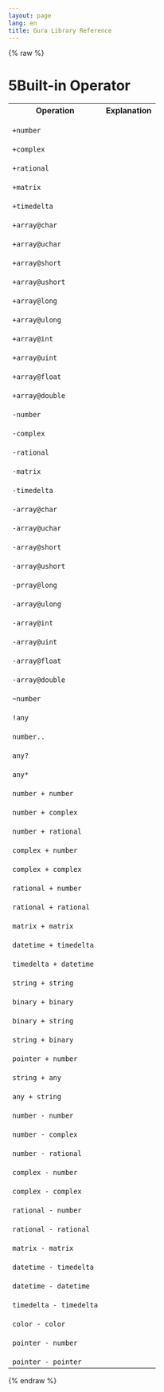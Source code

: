 ```yaml
---
layout: page
lang: en
title: Gura Library Reference
---
```


{% raw %}
<h1><span class="caption-index-1">5</span><a name="anchor-5"></a>Built-in Operator</h1>
<p>
<table>
<tr>
<th>
Operation</th>
<th>
Explanation</th>
</tr>

<tr>
<td>
<code>
+number</code>
</td>
<td>
</td>
</tr>

<tr>
<td>
<code>
+complex</code>
</td>
<td>
</td>
</tr>

<tr>
<td>
<code>
+rational</code>
</td>
<td>
</td>
</tr>

<tr>
<td>
<code>
+matrix</code>
</td>
<td>
</td>
</tr>

<tr>
<td>
<code>
+timedelta</code>
</td>
<td>
</td>
</tr>

<tr>
<td>
<code>
+array@char</code>
</td>
<td>
</td>
</tr>

<tr>
<td>
<code>
+array@uchar</code>
</td>
<td>
</td>
</tr>

<tr>
<td>
<code>
+array@short</code>
</td>
<td>
</td>
</tr>

<tr>
<td>
<code>
+array@ushort</code>
</td>
<td>
</td>
</tr>

<tr>
<td>
<code>
+array@long</code>
</td>
<td>
</td>
</tr>

<tr>
<td>
<code>
+array@ulong</code>
</td>
<td>
</td>
</tr>

<tr>
<td>
<code>
+array@int</code>
</td>
<td>
</td>
</tr>

<tr>
<td>
<code>
+array@uint</code>
</td>
<td>
</td>
</tr>

<tr>
<td>
<code>
+array@float</code>
</td>
<td>
</td>
</tr>

<tr>
<td>
<code>
+array@double</code>
</td>
<td>
</td>
</tr>

<tr>
<td>
<code>
-number</code>
</td>
<td>
</td>
</tr>

<tr>
<td>
<code>
-complex</code>
</td>
<td>
</td>
</tr>

<tr>
<td>
<code>
-rational</code>
</td>
<td>
</td>
</tr>

<tr>
<td>
<code>
-matrix</code>
</td>
<td>
</td>
</tr>

<tr>
<td>
<code>
-timedelta</code>
</td>
<td>
</td>
</tr>

<tr>
<td>
<code>
-array@char</code>
</td>
<td>
</td>
</tr>

<tr>
<td>
<code>
-array@uchar</code>
</td>
<td>
</td>
</tr>

<tr>
<td>
<code>
-array@short</code>
</td>
<td>
</td>
</tr>

<tr>
<td>
<code>
-array@ushort</code>
</td>
<td>
</td>
</tr>

<tr>
<td>
<code>
-prray@long</code>
</td>
<td>
</td>
</tr>

<tr>
<td>
<code>
-array@ulong</code>
</td>
<td>
</td>
</tr>

<tr>
<td>
<code>
-array@int</code>
</td>
<td>
</td>
</tr>

<tr>
<td>
<code>
-array@uint</code>
</td>
<td>
</td>
</tr>

<tr>
<td>
<code>
-array@float</code>
</td>
<td>
</td>
</tr>

<tr>
<td>
<code>
-array@double</code>
</td>
<td>
</td>
</tr>

<tr>
<td>
<code>
~number</code>
</td>
<td>
</td>
</tr>

<tr>
<td>
<code>
!any</code>
</td>
<td>
</td>
</tr>

<tr>
<td>
<code>
number..</code>
</td>
<td>
</td>
</tr>

<tr>
<td>
<code>
any?</code>
</td>
<td>
</td>
</tr>

<tr>
<td>
<code>
any*</code>
</td>
<td>
</td>
</tr>

<tr>
<td>
<code>
number + number</code>
</td>
<td>
</td>
</tr>

<tr>
<td>
<code>
number + complex</code>
</td>
<td>
</td>
</tr>

<tr>
<td>
<code>
number + rational</code>
</td>
<td>
</td>
</tr>

<tr>
<td>
<code>
complex + number</code>
</td>
<td>
</td>
</tr>

<tr>
<td>
<code>
complex + complex</code>
</td>
<td>
</td>
</tr>

<tr>
<td>
<code>
rational + number</code>
</td>
<td>
</td>
</tr>

<tr>
<td>
<code>
rational + rational</code>
</td>
<td>
</td>
</tr>

<tr>
<td>
<code>
matrix + matrix</code>
</td>
<td>
</td>
</tr>

<tr>
<td>
<code>
datetime + timedelta</code>
</td>
<td>
</td>
</tr>

<tr>
<td>
<code>
timedelta + datetime</code>
</td>
<td>
</td>
</tr>

<tr>
<td>
<code>
string + string</code>
</td>
<td>
</td>
</tr>

<tr>
<td>
<code>
binary + binary</code>
</td>
<td>
</td>
</tr>

<tr>
<td>
<code>
binary + string</code>
</td>
<td>
</td>
</tr>

<tr>
<td>
<code>
string + binary</code>
</td>
<td>
</td>
</tr>

<tr>
<td>
<code>
pointer + number</code>
</td>
<td>
</td>
</tr>

<tr>
<td>
<code>
string + any</code>
</td>
<td>
</td>
</tr>

<tr>
<td>
<code>
any + string</code>
</td>
<td>
</td>
</tr>

<tr>
<td>
<code>
number - number</code>
</td>
<td>
</td>
</tr>

<tr>
<td>
<code>
number - complex</code>
</td>
<td>
</td>
</tr>

<tr>
<td>
<code>
number - rational</code>
</td>
<td>
</td>
</tr>

<tr>
<td>
<code>
complex - number</code>
</td>
<td>
</td>
</tr>

<tr>
<td>
<code>
complex - complex</code>
</td>
<td>
</td>
</tr>

<tr>
<td>
<code>
rational - number</code>
</td>
<td>
</td>
</tr>

<tr>
<td>
<code>
rational - rational</code>
</td>
<td>
</td>
</tr>

<tr>
<td>
<code>
matrix - matrix</code>
</td>
<td>
</td>
</tr>

<tr>
<td>
<code>
datetime - timedelta</code>
</td>
<td>
</td>
</tr>

<tr>
<td>
<code>
datetime - datetime</code>
</td>
<td>
</td>
</tr>

<tr>
<td>
<code>
timedelta - timedelta</code>
</td>
<td>
</td>
</tr>

<tr>
<td>
<code>
color - color</code>
</td>
<td>
</td>
</tr>

<tr>
<td>
<code>
pointer - number</code>
</td>
<td>
</td>
</tr>

<tr>
<td>
<code>
pointer - pointer</code>
</td>
<td>
</td>
</tr>

</table>

</p>
<p />

{% endraw %}

